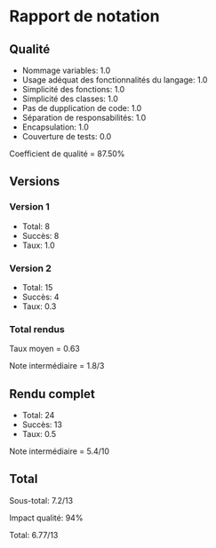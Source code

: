 # Rapport de notation

## Qualité

* Nommage variables: 1.0
* Usage adéquat des fonctionnalités du langage: 1.0
* Simplicité des fonctions: 1.0
* Simplicité des classes: 1.0
* Pas de dupplication de code: 1.0
* Séparation de responsabilités: 1.0
* Encapsulation: 1.0
* Couverture de tests: 0.0

Coefficient de qualité = 87.50%

## Versions

### Version 1

* Total: 8
* Succès: 8
* Taux: 1.0

### Version 2

* Total: 15
* Succès: 4
* Taux: 0.3

### Total rendus

Taux moyen = 0.63

Note intermédiaire = 1.8/3

## Rendu complet

* Total: 24
* Succès: 13
* Taux: 0.5

Note intermédiaire = 5.4/10

## Total 

Sous-total: 7.2/13

Impact qualité: 94%

Total: 6.77/13
